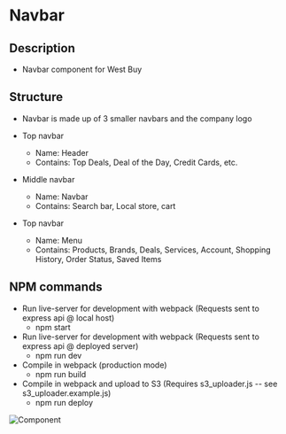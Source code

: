 # Navbar


## Description
- Navbar component for West Buy

## Structure
- Navbar is made up of 3 smaller navbars and the company logo
- Top navbar
    - Name: Header
    - Contains: Top Deals, Deal of the Day, Credit Cards, etc.

- Middle navbar
    - Name: Navbar
    - Contains: Search bar, Local store, cart

- Top navbar
    - Name: Menu
    - Contains: Products, Brands, Deals, Services, Account, Shopping History, Order Status, Saved Items
    
## NPM commands
- Run live-server for development with webpack (Requests sent to express api @ local host)
    - npm start
- Run live-server for development with webpack (Requests sent to express api @ deployed server)
    - npm run dev
- Compile in webpack (production mode)
    - npm run build
- Compile in webpack and upload to S3 (Requires s3_uploader.js -- see s3_uploader.example.js)
    - npm run deploy

![Component](./documentation/Navbar.gif)


